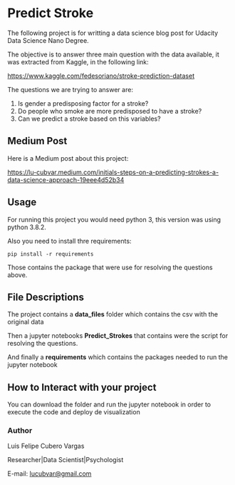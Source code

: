 # Predict Stroke

The following project is for writting a data science blog post for Udacity Data Science Nano Degree. 


The objective is to answer three main question with the data available, it was extracted from Kaggle, in the following link:

https://www.kaggle.com/fedesoriano/stroke-prediction-dataset

The questions we are trying to answer are:

1. Is gender a predisposing factor for a stroke?
2. Do people who smoke are more predisposed to have a stroke?
3. Can we predict a stroke based on this variables?

## Medium Post

Here is a Medium post about this project:

https://lu-cubvar.medium.com/initials-steps-on-a-predicting-strokes-a-data-science-approach-19eee4d52b34

## Usage 

For running this project you would need python 3, this version was using python 3.8.2. 

Also you need to install thre requirements:

```
pip install -r requirements
```

Those contains the package that were use for resolving the questions above.


## File Descriptions

The project contains a **data_files** folder which contains the csv with the original data 

Then a jupyter notebooks **Predict_Strokes** that contains were the script for resolving the questions.

And finally a **requirements** which contains the packages needed to run the jupyter notebook


## How to Interact with your project

You can download the folder and run the jupyter notebook in order to execute the code and deploy de visualization


### Author

Luis Felipe Cubero Vargas

Researcher|Data Scientist|Psychologist 

E-mail: lucubvar@gmail.com